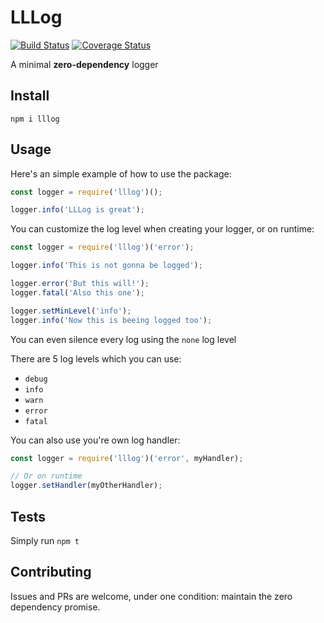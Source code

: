 # LLLog

[![Build Status](https://travis-ci.org/jormaechea/lllog.svg?branch=master)](https://travis-ci.org/jormaechea/lllog)
[![Coverage Status](https://coveralls.io/repos/github/jormaechea/lllog/badge.svg?branch=master)](https://coveralls.io/github/jormaechea/lllog?branch=master)

A minimal **zero-dependency** logger

## Install

`npm i lllog`

## Usage

Here's an simple example of how to use the package:

```js
const logger = require('lllog')();

logger.info('LLLog is great');
````

You can customize the log level when creating your logger, or on runtime:

```js
const logger = require('lllog')('error');

logger.info('This is not gonna be logged');

logger.error('But this will!');
logger.fatal('Also this one');

logger.setMinLevel('info');
logger.info('Now this is beeing logged too');
```

You can even silence every log using the `none` log level

There are 5 log levels which you can use:
- `debug`
- `info`
- `warn`
- `error`
- `fatal`

You can also use you're own log handler:

```js
const logger = require('lllog')('error', myHandler);

// Or on runtime
logger.setHandler(myOtherHandler);
```

## Tests
Simply run `npm t`

## Contributing
Issues and PRs are welcome, under one condition: maintain the zero dependency promise.
